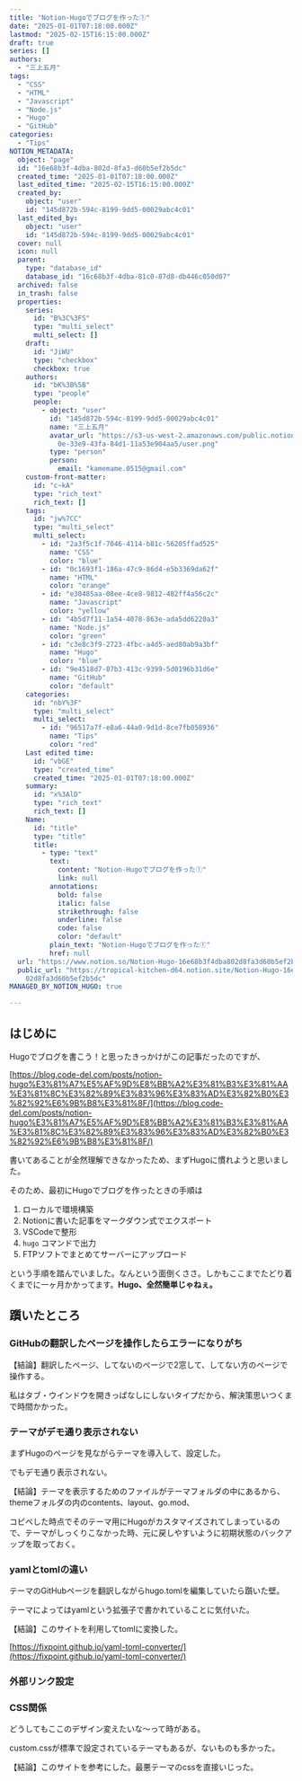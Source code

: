 ```yaml
---
title: "Notion-Hugoでブログを作った①"
date: "2025-01-01T07:18:00.000Z"
lastmod: "2025-02-15T16:15:00.000Z"
draft: true
series: []
authors:
  - "三上五月"
tags:
  - "CSS"
  - "HTML"
  - "Javascript"
  - "Node.js"
  - "Hugo"
  - "GitHub"
categories:
  - "Tips"
NOTION_METADATA:
  object: "page"
  id: "16e68b3f-4dba-802d-8fa3-d60b5ef2b5dc"
  created_time: "2025-01-01T07:18:00.000Z"
  last_edited_time: "2025-02-15T16:15:00.000Z"
  created_by:
    object: "user"
    id: "145d872b-594c-8199-9dd5-00029abc4c01"
  last_edited_by:
    object: "user"
    id: "145d872b-594c-8199-9dd5-00029abc4c01"
  cover: null
  icon: null
  parent:
    type: "database_id"
    database_id: "16c68b3f-4dba-81c0-87d8-db446c050d07"
  archived: false
  in_trash: false
  properties:
    series:
      id: "B%3C%3FS"
      type: "multi_select"
      multi_select: []
    draft:
      id: "JiWU"
      type: "checkbox"
      checkbox: true
    authors:
      id: "bK%3B%5B"
      type: "people"
      people:
        - object: "user"
          id: "145d872b-594c-8199-9dd5-00029abc4c01"
          name: "三上五月"
          avatar_url: "https://s3-us-west-2.amazonaws.com/public.notion-static.com/aec83c\
            0e-33e9-43fa-84d1-11a53e904aa5/user.png"
          type: "person"
          person:
            email: "kamemame.0515@gmail.com"
    custom-front-matter:
      id: "c~kA"
      type: "rich_text"
      rich_text: []
    tags:
      id: "jw%7CC"
      type: "multi_select"
      multi_select:
        - id: "2a3f5c1f-7046-4114-b81c-56205ffad525"
          name: "CSS"
          color: "blue"
        - id: "0c1693f1-186a-47c9-86d4-e5b3369da62f"
          name: "HTML"
          color: "orange"
        - id: "e30485aa-08ee-4ce8-9812-482ff4a56c2c"
          name: "Javascript"
          color: "yellow"
        - id: "4b5d7f11-1a54-4078-863e-ada5dd6220a3"
          name: "Node.js"
          color: "green"
        - id: "c3e8c3f9-2723-4fbc-a4d5-aed80ab9a3bf"
          name: "Hugo"
          color: "blue"
        - id: "9e4518d7-07b3-413c-9399-5d0196b31d6e"
          name: "GitHub"
          color: "default"
    categories:
      id: "nbY%3F"
      type: "multi_select"
      multi_select:
        - id: "96517a7f-e8a6-44a0-9d1d-8ce7fb058936"
          name: "Tips"
          color: "red"
    Last edited time:
      id: "vbGE"
      type: "created_time"
      created_time: "2025-01-01T07:18:00.000Z"
    summary:
      id: "x%3AlD"
      type: "rich_text"
      rich_text: []
    Name:
      id: "title"
      type: "title"
      title:
        - type: "text"
          text:
            content: "Notion-Hugoでブログを作った①"
            link: null
          annotations:
            bold: false
            italic: false
            strikethrough: false
            underline: false
            code: false
            color: "default"
          plain_text: "Notion-Hugoでブログを作った①"
          href: null
  url: "https://www.notion.so/Notion-Hugo-16e68b3f4dba802d8fa3d60b5ef2b5dc"
  public_url: "https://tropical-kitchen-d64.notion.site/Notion-Hugo-16e68b3f4dba8\
    02d8fa3d60b5ef2b5dc"
MANAGED_BY_NOTION_HUGO: true

---
```



## はじめに


Hugoでブログを書こう！と思ったきっかけがこの記事だったのですが、


[https://blog.code-del.com/posts/notion-hugo%E3%81%A7%E5%AF%9D%E8%BB%A2%E3%81%B3%E3%81%AA%E3%81%8C%E3%82%89%E3%83%96%E3%83%AD%E3%82%B0%E3%82%92%E6%9B%B8%E3%81%8F/](https://blog.code-del.com/posts/notion-hugo%E3%81%A7%E5%AF%9D%E8%BB%A2%E3%81%B3%E3%81%AA%E3%81%8C%E3%82%89%E3%83%96%E3%83%AD%E3%82%B0%E3%82%92%E6%9B%B8%E3%81%8F/)


書いてあることが全然理解できなかったため、まずHugoに慣れようと思いました。

そのため、最初にHugoでブログを作ったときの手順は

1. ローカルで環境構築
1. Notionに書いた記事をマークダウン式でエクスポート
1. VSCodeで整形
1. ``hugo`` コマンドで出力
1. FTPソフトでまとめてサーバーにアップロード

という手順を踏んでいました。なんという面倒くささ。しかもここまでたどり着くまでに一ヶ月かかってます。**Hugo、全然簡単じゃねぇ。**


## 躓いたところ


### GitHubの翻訳したページを操作したらエラーになりがち


【結論】翻訳したページ、してないのページで2窓して、してない方のページで操作する。


私はタブ・ウインドウを開きっぱなしにしないタイプだから、解決策思いつくまで時間かかった。


### テーマがデモ通り表示されない


まずHugoのページを見ながらテーマを導入して、設定した。


でもデモ通り表示されない。


【結論】テーマを表示するためのファイルがテーマフォルダの中にあるから、themeフォルダの内のcontents、layout、go.mod、



コピペした時点でそのテーマ用にHugoがカスタマイズされてしまっているので、テーマがしっくりこなかった時、元に戻しやすいように初期状態のバックアップを取っておく。


### yamlとtomlの違い


テーマのGitHubページを翻訳しながらhugo.tomlを編集していたら躓いた壁。


テーマによってはyamlという拡張子で書かれていることに気付いた。



【結論】このサイトを利用してtomlに変換した。


[https://fixpoint.github.io/yaml-toml-converter/](https://fixpoint.github.io/yaml-toml-converter/)


### 外部リンク設定



### CSS関係


どうしてもここのデザイン変えたいな～って時がある。


custom.cssが標準で設定されているテーマもあるが、ないものも多かった。



【結論】このサイトを参考にした。最悪テーマのcssを直接いじった。


